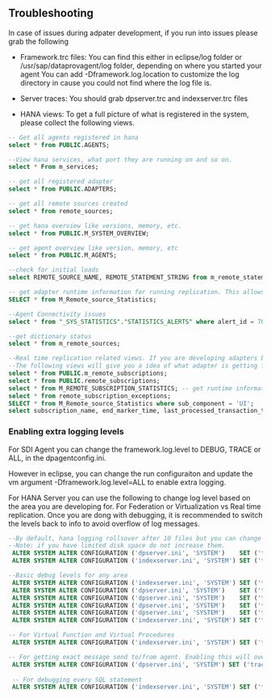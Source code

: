 ## Troubleshooting

In case of issues during adpater development, if you run into issues please grab the following 

* Framework.trc files: You can find this either in eclipse/log folder or /usr/sap/dataprovagent/log folder, depending on where you started your agent
                       You can add -Dframework.log.location to customize the log directory in cause you could not find where the log file is.
                       
* Server traces: You should grab dpserver.trc and indexserver.trc files

* HANA views: To get a full picture of what is registered in the system, please collect the following views.

```sql
-- Get all agents registered in hana
select * from PUBLIC.AGENTS;

--View hana services, what port they are running on and so on.
select * From m_services; 

-- get all registered adapter
select * from PUBLIC.ADAPTERS;

-- get all remote sources created
select * from remote_sources; 

-- get hana overview like versions, memory, etc.
select * from PUBLIC.M_SYSTEM_OVERVIEW;

-- get agent overview like version, memory, etc
select * from PUBLIC.M_AGENTS; 

--check for initial loads
select REMOTE_SOURCE_NAME, REMOTE_STATEMENT_STRING from m_remote_statements order by START_TIME DESC;  

-- get adapter runtime information for running replication. This allows us to see if adapter is behind on scanning or not.
SELECT * from M_Remote_source_Statistics; 

--Agent Connectivity issues
select * from "_SYS_STATISTICS"."STATISTICS_ALERTS" where alert_id = 700  and index = '<agent>' order by alert_timestamp desc; 

--get dictionary status
select * from m_remote_sources; 

--Real time replication related views. If you are developing adapters based on AdapterCDC interface
--The following views will give you a idea of what adapter is getting from the remote source, sending to HANA, what is HANA applying and so on.
select * from PUBLIC.m_remote_subscriptions;
select * from PUBLIC.remote_subscriptions; 
select * from M_REMOTE_SUBSCRIPTION_STATISTICS; -- get runtime information for all active replications.
select * from remote_subscription_exceptions; 
SELECT * from M_Remote_source_Statistics where sub_component = 'UI';
select subscription_name, end_marker_time, last_processed_transaction_time from m_remote_subscriptions ; 
```


### Enabling extra logging levels

For SDI Agent you can change the framework.log.level to DEBUG, TRACE or ALL, in the dpagentconfig.ini.

However in eclipse, you can change the run configuraiton and update the vm argument -Dframework.log.level=ALL to enable extra logging.

For HANA Server you can use the following to change log level based on the area you are developing for. For Federation or Virtualization vs Real time replication.
Once you are dong with debugging, it is recommended to switch the levels back to info to avoid overflow of log messages.

```sql
--By default, hana logging rollsover after 10 files but you can change the max files to keep using the following.
--Note: if you have limited disk space do not increase them.
 ALTER SYSTEM ALTER CONFIGURATION ('dpserver.ini', 'SYSTEM')    SET ('trace', 'maxfiles')   = '50' WITH RECONFIGURE;
 ALTER SYSTEM ALTER CONFIGURATION ('indexserver.ini', 'SYSTEM') SET ('trace', 'maxfiles')   = '50' WITH RECONFIGURE;

--Basic debug levels for any area
 ALTER SYSTEM ALTER CONFIGURATION ('indexserver.ini', 'SYSTEM') SET ('trace', 'dpapplier')  = 'debug' WITH  RECONFIGURE;
 ALTER SYSTEM ALTER CONFIGURATION ('dpserver.ini', 'SYSTEM')    SET ('trace', 'dpapplier')  = 'debug' WITH  RECONFIGURE;
 ALTER SYSTEM ALTER CONFIGURATION ('dpserver.ini', 'SYSTEM')    SET ('trace', 'dpserver')   = 'debug' WITH  RECONFIGURE;
 ALTER SYSTEM ALTER CONFIGURATION ('dpserver.ini', 'SYSTEM')    SET ('trace', 'dpframework')= 'debug' WITH  RECONFIGURE;
 ALTER SYSTEM ALTER CONFIGURATION ('dpserver.ini', 'SYSTEM')    SET ('trace', 'dpreceiver') = 'debug' WITH  RECONFIGURE;
 ALTER SYSTEM ALTER CONFIGURATION ('indexserver.ini', 'SYSTEM') SET ('trace', 'DPAdapterManager') = 'debug' WITH  RECONFIGURE;

-- For Virtual Function and Virtual Procedures
 ALTER SYSTEM ALTER CONFIGURATION ('indexserver.ini', 'SYSTEM') SET ('trace', 'dpVirtualFxn') = 'debug' WITH  RECONFIGURE;

-- For getting exact message send to/from agent. Enabling this will overflow logs and slows down the entire process, so do it with caution.
 ALTER SYSTEM ALTER CONFIGURATION ('dpserver.ini', 'SYSTEM') SET ('trace', 'dpframeworkmessagebody') = 'debug' WITH  RECONFIGURE;
 
 -- For debugging every SQL statement
 ALTER SYSTEM ALTER CONFIGURATION ('indexserver.ini', 'SYSTEM') SET ('trace', 'FedTrace') = 'debug' WITH  RECONFIGURE;
```
